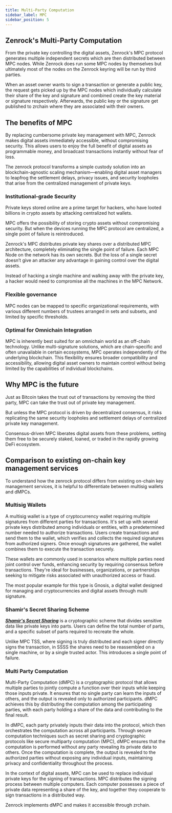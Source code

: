 ```yaml
---
title: Multi-Party Computation
sidebar_label: MPC
sidebar_position: 5
---
```


## Zenrock's Multi-Party Computation

From the private key controlling the digital assets, Zenrock's MPC protocol generates multiple independent secrets which are then distributed between MPC nodes. While Zenrock does run some MPC nodes by themselves but ultimately most of the nodes on the Zenrock keyring will be run by third parties.

When an asset owner wants to sign a transaction or generate a public key, the request gets picked up by the MPC nodes which individually calculate their share of the key and signature
and combined create the key material or signature respectively. Afterwards, the public key or the signature get published to zrchain where they are associated with their owners.

## The benefits of MPC
By replacing cumbersome private key management with MPC, Zenrock makes digital assets immediately accessible, without compromising security. This allows users to enjoy the full benefit of digital assets as programmable money, and broadcast transactions instantly without fear of loss.

The zenrock protocol transforms a simple custody solution into an blockchain-agnostic scaling mechanism—enabling digital asset managers to leapfrog the settlement delays, privacy issues, and security loopholes that arise from the centralized management of private keys.

### Institutional-grade Security
Private keys stored online are a prime target for hackers, who have looted billions in crypto assets by attacking centralized hot wallets.

MPC offers the possibility of storing crypto assets without compromising security. But when the devices running the MPC protocol are centralized, a single point of failure is reintroduced.

Zenrock's MPC distributes private key shares over a distributed MPC architecture, completely eliminating the single point of failure. Each MPC Node on the network has its own secrets. But the loss of a single secret doesn’t give an attacker any advantage in gaining control over the digital assets.

Instead of hacking a single machine and walking away with the private key, a hacker would need to compromise all the machines in the MPC Network.

### Flexible governance
MPC nodes can be mapped to specific organizational requirements, with various different numbers of trustees arranged in sets and subsets, and limited by specific thresholds.

### Optimal for Omnichain Integration
MPC is inherently best suited for an omnichain world as an off-chain technology. Unlike multi-signature solutions, which are chain-specific and often unavailable in certain ecosystems, MPC operates independently of the underlying blockchain. This flexibility ensures broader compatibility and accessibility, allowing digital asset owners to maintain control without being limited by the capabilities of individual blockchains.

## Why MPC is the future
Just as Bitcoin takes the trust out of transactions by removing the third party, MPC can take the trust out of private key management.

But unless the MPC protocol is driven by decentralized consensus, it risks replicating the same security loopholes and settlement delays of centralized private key management.

Consensus-driven MPC liberates digital assets from these problems, setting them free to be securely staked, loaned, or traded in the rapidly growing DeFi ecosystem.

## Comparison to existing on-chain key management services

To understand how the zenrock protocol differs from existing on-chain key management services,
it is helpful to differentiate between multisig wallets and dMPCs. 

### Multisig Wallets

A multisig wallet is a type of cryptocurrency wallet requiring multiple signatures from different parties for transactions. 
It's set up with several private keys distributed among individuals or entities, with a predetermined number needed to authorize transactions. 
Users create transactions and send them to the wallet, which verifies and collects the required signatures from authorized signers. 
Once enough signatures are gathered, the wallet combines them to execute the transaction securely.

These wallets are commonly used in scenarios where multiple parties need joint control over funds, 
enhancing security by requiring consensus before transactions. They're ideal for businesses, organizations, or partnerships 
seeking to mitigate risks associated with unauthorized access or fraud.

The most popular example for this type is Gnosis, a digital wallet designed for managing and cryptocurrencies and digital assets through multi signature. 

### Shamir's Secret Sharing Scheme

***[Shamir's Secret Sharing](https://medium.com/keylesstech/a-beginners-guide-to-shamir-s-secret-sharing-e864efbf3648)*** is a cryptographic scheme that divides sensitive data like private keys into parts. Users can define the total number of parts, and a specific subset of parts required to recreate the whole.

Unlike MPC TSS, where signing is truly distributed and each signer directly signs the transaction, in SSSS the shares need to be reassembled on a single machine, or by a single trusted actor. This introduces a single point of failure.

### Multi Party Computation

Multi-Party Computation (dMPC) is a cryptographic protocol that allows multiple parties to jointly 
compute a function over their inputs while keeping those inputs private. It ensures that no single party can learn the inputs of others, 
and the output is revealed only to authorized participants. 
dMPC achieves this by distributing the computation among the participating parties, with each party holding a share of the data and contributing to the final result.

In dMPC, each party privately inputs their data into the protocol, which then orchestrates the computation across all participants. 
Through secure computation techniques such as secret sharing and cryptographic protocols like secure multiparty computation (MPC), 
dMPC ensures that the computation is performed without any party revealing its private data to others. 
Once the computation is complete, the output is revealed to the authorized parties without exposing any individual inputs, 
maintaining privacy and confidentiality throughout the process.

In the context of digital assets, MPC can be used to replace individual private keys for the signing of transactions. 
MPC distributes the signing process between multiple computers. Each computer possesses a piece of private data representing a share of the key, 
and together they cooperate to sign transactions in a distributed way.

Zenrock implements dMPC and makes it accessible through zrchain. 